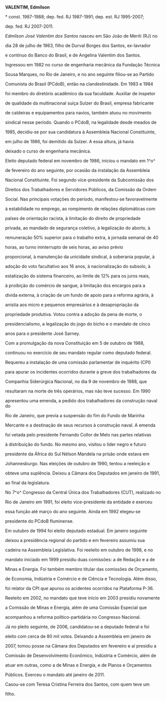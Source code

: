 **VALENTIM, Edmílson**



\* const. 1987-1988; dep. fed. RJ 1987-1991; dep. est. RJ 1995-2007;

dep. fed. RJ 2007-2011.



*Edmílson José Valentim dos Santos* nasceu em São João de Meriti (RJ) no

dia 28 de julho de 1963, filho de Durval Borges dos Santos, ex-lavrador

e contínuo do Banco do Brasil, e de Angelina Valentim dos Santos.



Ingressou em 1982 no curso de engenharia mecânica da Fundação Técnica

Sousa Marques, no Rio de Janeiro, e no ano seguinte filiou-se ao Partido

Comunista do Brasil (PCdoB), então na clandestinidade. Em 1983 e 1984

foi membro do diretório acadêmico da sua faculdade. Auxiliar de inspetor

de qualidade da multinacional suíça Sulzer do Brasil, empresa fabricante

de caldeiras e equipamentos para navios, também atuou no movimento

sindical nesse período. Quando o PCdoB, na legalidade desde meados de

1985, decidiu-se por sua candidatura à Assembleia Nacional Constituinte,

em julho de 1986, foi demitido da Sulzer. A essa altura, já havia

deixado o curso de engenharia mecânica.



Eleito deputado federal em novembro de 1986, iniciou o mandato em 1^o^

de fevereiro do ano seguinte, por ocasião da instalação da Assembleia

Nacional Constituinte. Foi segundo vice-presidente da Subcomissão dos

Direitos dos Trabalhadores e Servidores Públicos, da Comissão da Ordem

Social. Nas principais votações do período, manifestou-se favoravelmente

à estabilidade no emprego, ao rompimento de relações diplomáticas com

países de orientação racista, à limitação do direito de propriedade

privada, ao mandado de segurança coletivo, à legalização do aborto, à

remuneração 50% superior para o trabalho extra, à jornada semanal de 40

horas, ao turno ininterrupto de seis horas, ao aviso prévio

proporcional, à manutenção da unicidade sindical, à soberania popular, à

adoção do voto facultativo aos 16 anos, à nacionalização do subsolo, à

estatização do sistema financeiro, ao limite de 12% para os juros reais,

à proibição do comércio de sangue, à limitação dos encargos para a

dívida externa, à criação de um fundo de apoio para a reforma agrária, à

anistia aos micro e pequenos empresários e à desapropriação da

propriedade produtiva. Votou contra a adoção da pena de morte, o

presidencialismo, a legalização do jogo do bicho e o mandato de cinco

anos para o presidente José Sarney.



Com a promulgação da nova Constituição em 5 de outubro de 1988,

continuou no exercício de seu mandato regular como deputado federal.

Requereu a instalação de uma comissão parlamentar de inquérito (CPI)

para apurar os incidentes ocorridos durante a greve dos trabalhadores da

Companhia Siderúrgica Nacional, no dia 9 de novembro de 1988, que

resultaram na morte de três operários, mas não teve sucesso. Em 1990

apresentou uma emenda, a pedido dos trabalhadores da construção naval do

Rio de Janeiro, que previa a suspensão do fim do Fundo de Marinha

Mercante e a destinação de seus recursos à construção naval. A emenda

foi vetada pelo presidente Fernando Collor de Melo nas partes relativas

à distribuição do fundo. No mesmo ano, visitou o líder negro e futuro

presidente da África do Sul Nélson Mandela na prisão onde estava em

Johannesburgo. Nas eleições de outubro de 1990, tentou a reeleição e

obteve uma suplência. Deixou a Câmara dos Deputados em janeiro de 1991,

ao final da legislatura.



No 7^o^ Congresso da Central Única dos Trabalhadores (CUT), realizado no

Rio de Janeiro em 1991, foi eleito vice-presidente da entidade e exerceu

essa função até março do ano seguinte. Ainda em 1992 elegeu-se

presidente do PCdoB fluminense.



Em outubro de 1994 foi eleito deputado estadual. Em janeiro seguinte

deixou a presidência regional do partido e em fevereiro assumiu sua

cadeira na Assembleia Legislativa. Foi reeleito em outubro de 1998, e no

mandato iniciado em 1999 presidiu duas comissões: a de Redação e a de

Minas e Energia. Foi também membro titular das comissões de Orçamento,

de Economia, Indústria e Comércio e de Ciência e Tecnologia. Além disso,

foi relator da CPI que apurou os acidentes ocorridos na Plataforma P-36.

Reeleito em 2002, no mandato que teve início em 2003 presidiu novamente

a Comissão de Minas e Energia, além de uma Comissão Especial que

acompanhou a reforma político-partidária no Congresso Nacional.



Já no pleito seguinte, de 2006, candidatou-se a deputado federal e foi

eleito com cerca de 80 mil votos. Deixando a Assembleia em janeiro de

2007, tomou posse na Câmara dos Deputados em fevereiro e aí presidiu a

Comissão de Desenvolvimento Econômico, Indústria e Comércio, além de

atuar em outras, como a de Minas e Energia, e de Planos e Orçamentos

Públicos. Exerceu o mandato até janeiro de 2011.



Casou-se com Teresa Cristina Ferreira dos Santos, com quem teve um

filho.



